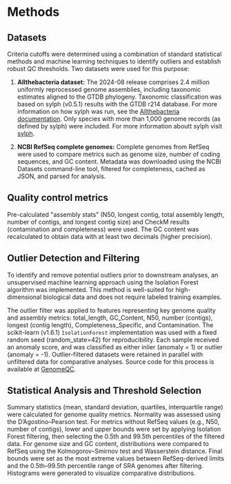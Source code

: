 # Methods

## Datasets

Criteria cutoffs were determined using a combination of standard statistical methods and machine learning techniques to identify outliers and establish robust QC thresholds. Two datasets were used for this purpose:

1. **Allthebacteria dataset:** The 2024-08 release comprises 2.4 million uniformly reprocessed genome assemblies, including taxonomic estimates aligned to the GTDB phylogeny. Taxonomic classification was based on sylph (v0.5.1) results with the GTDB r214 database. For more information on how sylph was run, see the [Allthebacteria documentation](https://allthebacteria.readthedocs.io/en/latest/). Only species with more than 1,000 genome records (as defined by sylph) were included. For more information aboutt sylph visit [sylph](https://github.com/bluenote-1577/sylph?tab=readme-ov-file).

2. **NCBI RefSeq complete genomes:** Complete genomes from RefSeq were used to compare metrics such as genome size, number of coding sequences, and GC content. Metadata was downloaded using the NCBI Datasets command-line tool, filtered for completeness, cached as JSON, and parsed for analysis.

## Quality control metrics

Pre-calculated "assembly stats" (N50, longest contig, total assembly length, number of contigs, and longest contig size) and CheckM results (contamination and completeness) were used. The GC content was recalculated to obtain data with at least two decimals (higher precision).

## Outlier Detection and Filtering

To identify and remove potential outliers prior to downstream analyses, an unsupervised machine learning approach using the Isolation Forest algorithm was implemented. This method is well-suited for high-dimensional biological data and does not require labeled training examples.

The outlier filter was applied to features representing key genome quality and assembly metrics: total_length, GC_Content, N50, number (contigs), longest (contig length), Completeness_Specific, and Contamination. The scikit-learn (v1.6.1) `IsolationForest` implementation was used with a fixed random seed (random_state=42) for reproducibility. Each sample received an anomaly score, and was classified as either inlier (anomaly = 1) or outlier (anomaly = -1). Outlier-filtered datasets were retained in parallel with unfiltered data for comparative analyses. Source code for this process is available at [GenomeQC](https://github.com/happykhan/genomeqc).

## Statistical Analysis and Threshold Selection

Summary statistics (mean, standard deviation, quartiles, interquartile range) were calculated for genome quality metrics. Normality was assessed using the D’Agostino–Pearson test. For metrics without RefSeq values (e.g., N50, number of contigs), lower and upper bounds were set by applying Isolation Forest filtering, then selecting the 0.5th and 99.5th percentiles of the filtered data. For genome size and GC content, distributions were compared to RefSeq using the Kolmogorov–Smirnov test and Wasserstein distance. Final bounds were set as the most extreme values between RefSeq-derived limits and the 0.5th–99.5th percentile range of SRA genomes after filtering. Histograms were generated to visualize comparative distributions.
